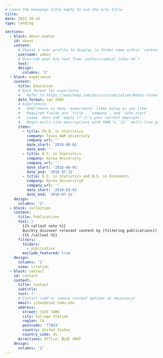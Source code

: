 ```yaml
---
# Leave the homepage title empty to use the site title
title:
date: 2022-10-24
type: landing

sections:
  - block: about.avatar
    id: about
    content:
      # Choose a user profile to display (a folder name within `content/authors/`)
      username: admin
      # Override your bio text from `authors/admin/_index.md`?
      text:
      design:
        columns: '2'
  - block: experience
    content:
      title: Education
      # Date format for experience
      #   Refer to https://wowchemy.com/docs/customization/#date-format
      date_format: Jan 2006
      # Experiences.
      #   Add/remove as many `experience` items below as you like.
      #   Required fields are `title`, `company`, and `date_start`.
      #   Leave `date_end` empty if it's your current employer.
      #   Begin multi-line descriptions with YAML's `|2-` multi-line prefix.
      items:
        - title: Ph.D. in Statistics
          company: Texas A&M University
          company_url: ''
          date_start: '2018-08-01'
          date_end: ''
        - title: M.S. in Statistics
          company: Korea University
          company_url: ''
          date_start: '2016-08-01'
          date_end: '2018-07-31'
        - title: B.S. in Statistics and B.S. in Economics
          company: Korea University0
          company_url: ''
          date_start: '2010-03-01'
          date_end: '2016-07-31'
    design:
      columns: '2'
  - block: collection
    content:
      title: Publications
      text: |-
        {{% callout note %}}
        Quickly discover relevant content by [filtering publications](./publication/).
        {{% /callout %}}
      filters:
        folders:
          - publication
        exclude_featured: true
    design:
      columns: '2'
      view: citation
  - block: contact
    id: contact
    content:
      title: Contact
      subtitle:
      text: |-
      # Contact (add or remove contact options as necessary)
      email: jchoi@stat.tamu.edu
      address:
        street: 3143 TAMU
        city: College Station
        region: CA
        postcode: '77843'
        country: United States
        country_code: US
      directions: Office: BLOC 406F
    design:
      columns: '2'
---
```

